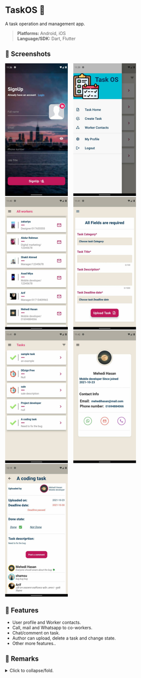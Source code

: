 # TaskOS 📝
A task operation and management app.

><b>Platforms:</b> Android, iOS<br><b>Language/SDK:</b> Dart, Flutter

## **🎈 Screenshots**
<img alt="&nbsp;Missing screenshot!" src="screenshots/screenshot_00.jpg" width="204" height="430">&emsp;
<img alt="&nbsp;Missing screenshot!" src="screenshots/screenshot_01.jpg" width="204" height="430">&emsp;
<img alt="&nbsp;Missing screenshot!" src="screenshots/screenshot_02.jpg" width="204" height="430">&emsp;
<img alt="&nbsp;Missing screenshot!" src="screenshots/screenshot_03.jpg" width="204" height="430">&emsp;
<img alt="&nbsp;Missing screenshot!" src="screenshots/screenshot_04.jpg" width="204" height="430">&emsp;
<img alt="&nbsp;Missing screenshot!" src="screenshots/screenshot_05.jpg" width="204" height="430">&emsp;
<img alt="&nbsp;Missing screenshot!" src="screenshots/screenshot_06.jpg" width="204" height="430"><br>

## **🎈 Features**
* User profile and Worker contacts.
* Call, mail and Whatsapp to co-workers.
* Chat/comment on task.
* Author can upload, delete a task and change state.
* Other more features..

## **🎈 Remarks**
<details><summary>Click to collapse/fold.</summary>

* Packages: image_picker, image_cropper, url_launcher, fluttericon, firebase_auth, firebase_core, cloud_firestore, firebase_storage, uuid, fluttertoast.

</details>
